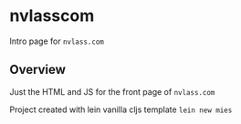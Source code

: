 # nvlasscom

Intro page for `nvlass.com`

## Overview

Just the HTML and JS for the front page of `nvlass.com`

Project created with lein vanilla cljs template `lein new mies`
